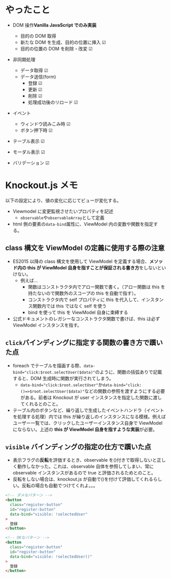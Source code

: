 # やったこと

- DOM 操作**Vanilla JavaScript でのみ実装**

  - 目的の DOM 取得
  - 新たな DOM を生成、目的の位置に挿入 ☑
  - 目的の位置の DOM を削除・改変 ☑

- 非同期処理
  - データ取得 ☑
  - データ送信(form)
    - 登録 ☑
    - 更新 ☑
    - 削除 ☑
    - 処理成功後のリロード ☑
- イベント
  - ウィンドウ読みこみ時 ☑
  - ボタン押下時 ☑
- テーブル表示 ☑
- モーダル表示 ☑
- バリデーション ☑

# Knockout.js メモ

以下の設定により、値の変化に応じてビューが変化する。

- Viewmodel に変更監視させたいプロパティを記述
  - `observable`や`observableArray`として定義
- html 側の要素の`data-bind`属性に、ViewModel 内の変数や関数を指定する。

## class 構文を ViewModel の定義に使用する際の注意

- ES2015 以降の class 構文を使用して ViewModel を定義する場合、**メソッド内の this が ViewModel 自身を指すことが保証される書き方**をしないといけない。
  - 例えば...
    - 関数はコンストラクタ内でアロー関数で書く。（アロー関数は this を持たないので関数外のスコープの this を自動で指す）。
    - コンストラクタ内で self プロパティに this を代入して、インスタンス関数内では this ではなく self を使う
    - bind を使って this を ViewModel 自身に束縛する
- 公式ドキュメントのレガシーなコンストラクタ関数で書けば、this は必ず ViewModel インスタンスを指す。

## `click`バインディングに指定する関数の書き方で躓いた点

- foreach でテーブルを描画する際、`data-bind="click:$root.selectUser($data)"`のように、関数の括弧ありで記載すると、DOM 生成時に関数が実行されてしまう。
  - `data-bind="click:$root.selectUser"`か`data-bind="click:()=>$root.selectUser($data)"`などの関数の参照を渡すようにする必要がある。前者は Knockout が user インスタンスを指定した関数に渡してくれるとのこと。
- テーブル内のボタンなど、繰り返しで生成したイベントハンドラ（イベントを処理する処理）内では this が繰り返しのインスタンスになる模様。例えばユーザー一覧では、クリックしたユーザーインスタンス自身で ViewModel にならない。上述の **this が ViewModel 自身を指すような実装**が必要。

## `visible` バインディングの指定の仕方で躓いた点

- 表示フラグの**反転**を評価するとき、observable を()付きで取得しないと正しく動作しなかった。これは、observable 自体を参照してしまい、常に observable インスタンスがあるので true と評価されるためとのこと。
- 反転をしない場合は、knockout.js が自動で()を付けて評価してくれるらしい。反転の場合も自動でつけてくれよ。。。

```html
<!-- ダメなパターン -->
<button
  class="register-button"
  id="register-button"
  data-bind="visible: !selectedUser"
>
  登録
</button>

<!-- OKなパターン -->
<button
  class="register-button"
  id="register-button"
  data-bind="visible: !selectedUser()"
>
  登録
</button>
```
